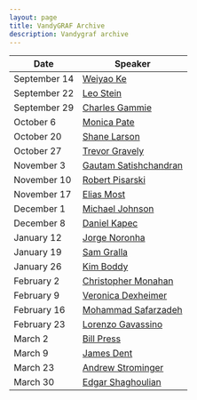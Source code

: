 ```yaml
---
layout: page
title: VandyGRAF Archive 
description: Vandygraf archive 
---
```


| Date         | Speaker                                                      |
|--------------|--------------------------------------------------------------|
| September 14 | <a href="/weiyao-ke"> Weiyao Ke </a>                         |
| September 22 | <a href="/leo-stein"> Leo Stein </a>                         |
| September 29 | <a href="/charles-gammie"> Charles Gammie </a>               |
| October 6    | <a href="/monica-pate"> Monica Pate </a>                     |
| October 20   | <a href="/shane-larson"> Shane Larson </a>                   |
| October 27   | <a href="/trevor-gravely"> Trevor Gravely </a>               |
| November 3   | <a href="/gautam-satishchandran"> Gautam Satishchandran </a> |
| November 10  | <a href="/robert-pisarski"> Robert Pisarski </a>             |
| November 17  | <a href="/elias-most"> Elias Most </a>                       |
| December 1   | <a href="/michael-johnson"> Michael Johnson </a>             |
| December 8   | <a href="/daniel-kapec"> Daniel Kapec </a>                   |
| January 12   | <a href="/jorge-noronha"> Jorge Noronha </a>                 |
| January 19   | <a href="/sam-gralla"> Sam Gralla </a>                       |
| January 26   | <a href="/kim-boddy"> Kim Boddy </a>                         |
| February 2   | <a href="/christopher-monahan"> Christopher Monahan </a>     |
| February 9   | <a href="/veronica-dexheimer"> Veronica Dexheimer </a>       |
| February 16  | <a href="/mohammad-safarzadeh"> Mohammad Safarzadeh </a>     |
| February 23  | <a href="/lorenzo-gavassino"> Lorenzo Gavassino </a>         |
| March 2      | <a href="/bill-press"> Bill Press </a>                       |
| March 9      | <a href="/james-dent"> James Dent </a>                       |
| March 23     | <a href="/andrew-strominger"> Andrew Strominger </a>         |
| March 30     | <a href="/edgar-shaghoulian"> Edgar Shaghoulian </a>         |
